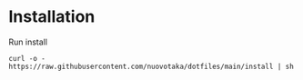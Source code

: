 # Installation

Run install

```
curl -o - https://raw.githubusercontent.com/nuovotaka/dotfiles/main/install | sh
```
